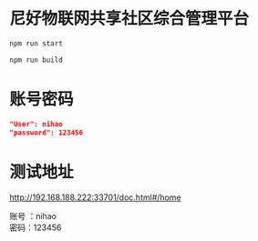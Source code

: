 尼好物联网共享社区综合管理平台
===

```bash
npm run start

npm run build
```

# 账号密码

```json
"User": nihao
"password": 123456
```

# 测试地址

http://192.168.188.222:33701/doc.html#/home

账号 ：nihao  
密码：123456


